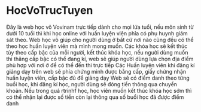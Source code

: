 # HocVoTrucTuyen
Đây là web học võ Vovinam trực tiếp dành cho mọi lứa tuổi, nếu môn sinh từ dưới 10 tuổi thì khi học online với huấn luyện viên phỉa có phụ huynh giám sát theo. Web học võ giúp cho người dùng ở bất cứ nơi nào cũng đều có thể theo học huấn luyện viên mà mình mong muốn. Các khóa học sẽ kết thúc tùy theo cấp bậc của mỗi người, kết thúc khóa học, nếu người dùng muốn thi thăng cấp bậc có thể đang kí, web sẽ giúp người dùng lựa chọn địa điểm phù hợp với nơi ở để có thể đến thi trực tiếp
Các Huấn luyện viên khi đăng kí giảng dạy trên web sẽ phỉa chứng minh được bằng cấp, giấy chứng nhận huấn luyện viên, cấp bậc đủ để giảng dạy
Web sẽ có điểm danh theo từng buổi học, khi đăng kí học, người dùng sẽ đóng tiền thông qua chuyển khoản. Nếu trong quá rtrinhf học, học viên muốn kết thúc khóa học sớm thì có thể nhận lại được số tiền còn lại thông qua số buổi học đã được điểm danh
